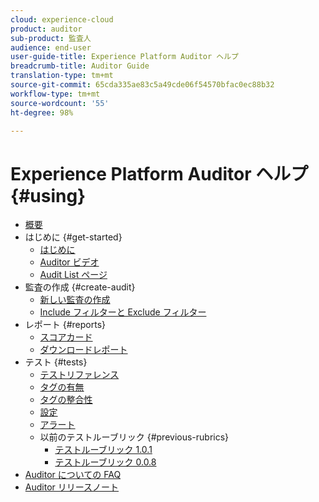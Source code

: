 ```yaml
---
cloud: experience-cloud
product: auditor
sub-product: 監査人
audience: end-user
user-guide-title: Experience Platform Auditor ヘルプ
breadcrumb-title: Auditor Guide
translation-type: tm+mt
source-git-commit: 65cda335ae83c5a49cde06f54570bfac0ec88b32
workflow-type: tm+mt
source-wordcount: '55'
ht-degree: 98%

---
```



# Experience Platform Auditor ヘルプ {#using}

+ [概要](overview.md)
+ はじめに {#get-started}
   + [はじめに](get-started/getting-started.md)
   + [Auditor ビデオ](get-started/videos.md)
   + [Audit List ページ](get-started/audit-list.md)
+ 監査の作成 {#create-audit}
   + [新しい監査の作成](create-audit/create-new-audit.md)
   + [Include フィルターと Exclude フィルター](create-audit/filters.md)
+ レポート {#reports}
   + [スコアカード](reports/scorecard.md)
   + [ダウンロードレポート](reports/download-report.md)
+ テスト {#tests}
   + [テストリファレンス](tests/test-reference.md)
   + [タグの有無](tests/test-ref-presence.md)
   + [タグの整合性](tests/test-ref-consistency.md)
   + [設定](tests/test-ref-cfg.md)
   + [アラート](tests/test-ref-alerts.md)
   + 以前のテストルーブリック {#previous-rubrics}
      + [テストルーブリック 1.0.1](tests/previous-rubrics/test-rubric1-0-1.md)
      + [テストルーブリック 0.0.8](tests/previous-rubrics/test-rubric1-0.md)
+ [Auditor についての FAQ](auditor-faq.md)
+ [Auditor リリースノート](release-notes.md)
